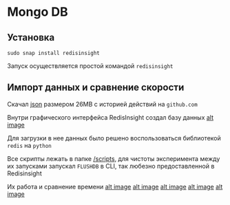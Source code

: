# Mongo DB

## Установка

```
sudo snap install redisinsight
```
Запуск осуществляется простой командой ```redisinsight```

## Импорт данных и сравнение скорости

Скачал [json](https://github.com/tdarbinyan/sbertech-dbs/blob/main/homework2/large-file.json) размером 26MB с историей действий на `github.com`

Внутри графического интерфейса RedisInsight создал базу данных
[alt image]()

Для загрузки в нее данных было решено воспользоваться библиотекой ```redis``` на ```python```

Все скрипты лежать в папке [/scripts](), для чистоты эксперимента между их запусками запускал ```FLUSHDB``` в CLI, так любезно предоставленной в Redisinsight

Их работа и сравнение времени
[alt image]()
[alt image]()
[alt image]()
[alt image]()
[alt image]()